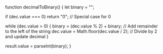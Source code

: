 
function decimalToBinary() {
  let binary = "";

  if (dec.value === 0) return "0"; // Special case for 0

  while (dec.value > 0) {
    binary = (dec.value % 2) + binary; // Add remainder to the left of the string
    dec.value = Math.floor(dec.value / 2); // Divide by 2 and update decimal
  }

  result.value = parseInt(binary);
}